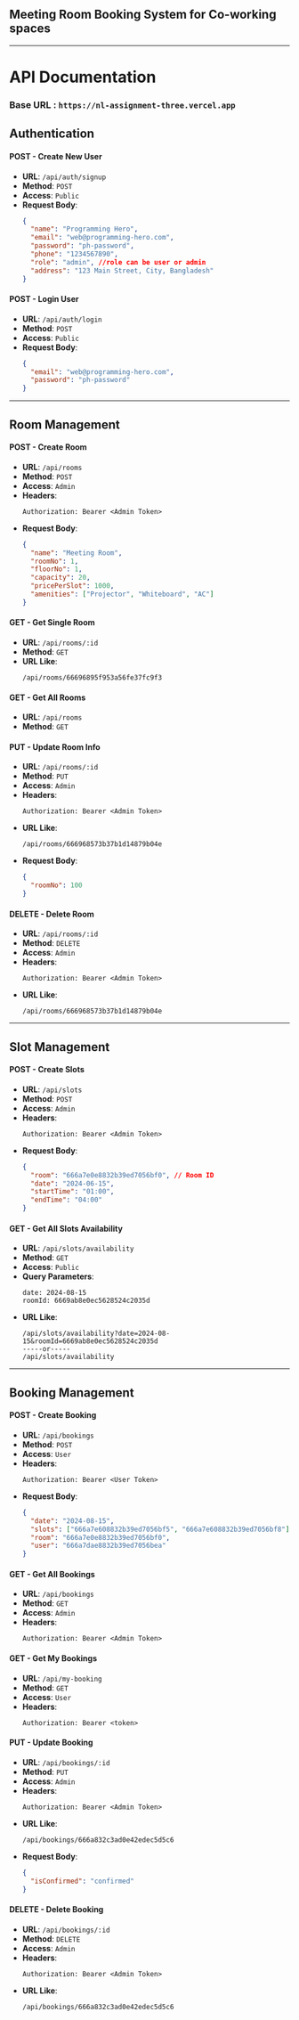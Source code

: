 ## Meeting Room Booking System for Co-working spaces

---

# API Documentation

### Base URL : `https://nl-assignment-three.vercel.app`

## Authentication

#### POST - Create New User

- **URL**: `/api/auth/signup`
- **Method**: `POST`
- **Access**: `Public`
- **Request Body**:
  ```json
  {
    "name": "Programming Hero",
    "email": "web@programming-hero.com",
    "password": "ph-password",
    "phone": "1234567890",
    "role": "admin", //role can be user or admin
    "address": "123 Main Street, City, Bangladesh"
  }
  ```

#### POST - Login User

- **URL**: `/api/auth/login`
- **Method**: `POST`
- **Access**: `Public`
- **Request Body**:
  ```json
  {
    "email": "web@programming-hero.com",
    "password": "ph-password"
  }
  ```

---

## Room Management

#### POST - Create Room

- **URL**: `/api/rooms`
- **Method**: `POST`
- **Access**: `Admin`
- **Headers**:
  ```text
  Authorization: Bearer <Admin Token>
  ```
- **Request Body**:
  ```json
  {
    "name": "Meeting Room",
    "roomNo": 1,
    "floorNo": 1,
    "capacity": 20,
    "pricePerSlot": 1000,
    "amenities": ["Projector", "Whiteboard", "AC"]
  }
  ```

#### GET - Get Single Room

- **URL**: `/api/rooms/:id`
- **Method**: `GET`
- **URL Like**:
  ```text
  /api/rooms/66696895f953a56fe37fc9f3
  ```

#### GET - Get All Rooms

- **URL**: `/api/rooms`
- **Method**: `GET`

#### PUT - Update Room Info

- **URL**: `/api/rooms/:id`
- **Method**: `PUT`
- **Access**: `Admin`
- **Headers**:
  ```text
  Authorization: Bearer <Admin Token>
  ```
- **URL Like**:
  ```text
  /api/rooms/666968573b37b1d14879b04e
  ```
- **Request Body**:
  ```json
  {
    "roomNo": 100
  }
  ```

#### DELETE - Delete Room

- **URL**: `/api/rooms/:id`
- **Method**: `DELETE`
- **Access**: `Admin`
- **Headers**:
  ```text
  Authorization: Bearer <Admin Token>
  ```
- **URL Like**:
  ```text
  /api/rooms/666968573b37b1d14879b04e
  ```

---

## Slot Management

#### POST - Create Slots

- **URL**: `/api/slots`
- **Method**: `POST`
- **Access**: `Admin`
- **Headers**:
  ```text
  Authorization: Bearer <Admin Token>
  ```
- **Request Body**:
  ```json
  {
    "room": "666a7e0e8832b39ed7056bf0", // Room ID
    "date": "2024-06-15",
    "startTime": "01:00",
    "endTime": "04:00"
  }
  ```

#### GET - Get All Slots Availability

- **URL**: `/api/slots/availability`
- **Method**: `GET`
- **Access**: `Public`
- **Query Parameters**:
  ```text
  date: 2024-08-15
  roomId: 6669ab8e0ec5628524c2035d
  ```
- **URL Like**:
  ```text
  /api/slots/availability?date=2024-08-15&roomId=6669ab8e0ec5628524c2035d
  -----or-----
  /api/slots/availability
  ```

---

## Booking Management

#### POST - Create Booking

- **URL**: `/api/bookings`
- **Method**: `POST`
- **Access**: `User`
- **Headers**:
  ```text
  Authorization: Bearer <User Token>
  ```
- **Request Body**:
  ```json
  {
    "date": "2024-08-15",
    "slots": ["666a7e608832b39ed7056bf5", "666a7e608832b39ed7056bf8"],
    "room": "666a7e0e8832b39ed7056bf0",
    "user": "666a7dae8832b39ed7056bea"
  }
  ```

#### GET - Get All Bookings

- **URL**: `/api/bookings`
- **Method**: `GET`
- **Access**: `Admin`
- **Headers**:
  ```text
  Authorization: Bearer <Admin Token>
  ```

#### GET - Get My Bookings

- **URL**: `/api/my-booking`
- **Method**: `GET`
- **Access**: `User`
- **Headers**:
  ```text
  Authorization: Bearer <token>
  ```

#### PUT - Update Booking

- **URL**: `/api/bookings/:id`
- **Method**: `PUT`
- **Access**: `Admin`
- **Headers**:
  ```text
  Authorization: Bearer <Admin Token>
  ```
- **URL Like**:
  ```text
  /api/bookings/666a832c3ad0e42edec5d5c6
  ```
- **Request Body**:
  ```json
  {
    "isConfirmed": "confirmed"
  }
  ```

#### DELETE - Delete Booking

- **URL**: `/api/bookings/:id`
- **Method**: `DELETE`
- **Access**: `Admin`
- **Headers**:
  ```text
  Authorization: Bearer <Admin Token>
  ```
- **URL Like**:
  ```text
  /api/bookings/666a832c3ad0e42edec5d5c6
  ```
